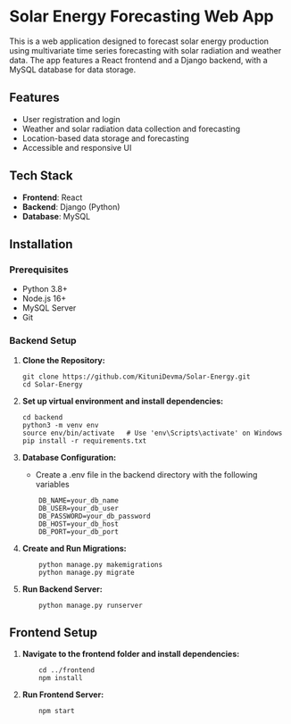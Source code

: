 # Solar Energy Forecasting Web App

This is a web application designed to forecast solar energy production using multivariate time series forecasting with solar radiation and weather data. The app features a React frontend and a Django backend, with a MySQL database for data storage.

## Features
- User registration and login
- Weather and solar radiation data collection and forecasting
- Location-based data storage and forecasting
- Accessible and responsive UI

## Tech Stack
- **Frontend**: React
- **Backend**: Django (Python)
- **Database**: MySQL

## Installation

### Prerequisites
- Python 3.8+
- Node.js 16+
- MySQL Server
- Git

### Backend Setup

1. **Clone the Repository:**
   ```
   git clone https://github.com/KituniDevma/Solar-Energy.git
   cd Solar-Energy
   ```

2. **Set up virtual environment and install dependencies:**
    ```
    cd backend
    python3 -m venv env
    source env/bin/activate   # Use 'env\Scripts\activate' on Windows
    pip install -r requirements.txt
    ```
3. **Database Configuration:**
    - Create a .env file in the backend directory with the following variables
    ```
        DB_NAME=your_db_name
        DB_USER=your_db_user
        DB_PASSWORD=your_db_password
        DB_HOST=your_db_host
        DB_PORT=your_db_port
    ```

4. **Create and Run Migrations:**
    ```
        python manage.py makemigrations
        python manage.py migrate
    ```

5. **Run Backend Server:**
    ```
        python manage.py runserver
    ```

## Frontend Setup

1. **Navigate to the frontend folder and install dependencies:**
    ```
        cd ../frontend
        npm install
    ```

2. **Run Frontend Server:**
    ```
        npm start
    ```